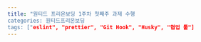 ```yaml
---
title: "원티드 프리온보딩 1주차 첫째주 과제 수행
categories: 원티드프리온보딩
tags: ["eslint", "prettier", "Git Hook", "Husky", "협업 툴"]
---
```


